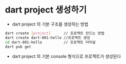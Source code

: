 # dart project 생성하기

- dart project 의 기본 구조를 생성하는 방법

```bash
dart create [project]      // 프로젝트 만드는 방법
dart create dart-001-hello //프로젝트 생성
cd dart-001-hello          // 프로젝트 터미널
dart pub get
```

- dart project 의 기본 console 형식으로 프로젝트가 생성된다
